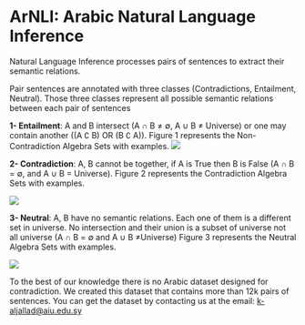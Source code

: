 # ArNLI: Arabic Natural Language Inference
Natural Language Inference processes pairs of sentences to extract their semantic relations. 

Pair sentences are annotated with three classes (Contradictions, Entailment, Neutral). Those three classes represent all possible semantic relations between each pair of sentences

**1- Entailment**: A and B intersect (A  ∩ B ≠ ∅, A ∪ B  ≠  Universe) or one may contain another ((A ∁ B) OR (B ∁ A)). Figure 1 represents the Non-Contradiction Algebra Sets with examples.
![](https://github.com/Khloud-AL/ArNLI/tree/main/figures/fig1.png)

**2- Contradiction**: A, B cannot be together, if A is True then B is False (A  ∩ B = ∅, and A ∪ B = Universe). Figure 2 represents the Contradiction Algebra Sets with examples.

![](https://github.com/Khloud-AL/ArNLI/tree/main/figures/fig2.JPG)

**3- Neutral**: A, B have no semantic relations. Each one of them is a different set in universe. No intersection and their union is a subset of universe not all universe (A ∩ B = ∅ and A ∪ B ≠Universe) Figure 3 represents the Neutral Algebra Sets with examples.  

![](fhttps://github.com/Khloud-AL/ArNLI/tree/main/figures/fig3.png)


To the best of our knowledge there is no Arabic dataset designed for contradiction. We created this dataset that contains more than 12k pairs of sentences.
You can get the dataset by contacting us at the email: k-aljallad@aiu.edu.sy
